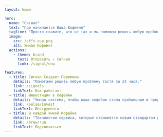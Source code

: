 ```yaml
---
layout: home

hero:
  name: "Сигнал"
  text: "Где начинается Ваша Кофейня"
  tagline: "Просто скажите, что не так и мы поможем решить любую проблему"
  image:
    src: /cffx-cup.png
    alt: Умная Кофейня
  actions:
    - theme: brand
      text: Отправить ⚡ Сигнал
      link: /signal/new

features:
  - title: Сигнал Создает Перемены
    details: "Помогаем решить любую проблему гостя за 24 часа."
    link: /signals
    linkText: Как работает
  - title: Инвестиции в Кофейни
    details: "Умная система, чтобы ваша кофейня стала прибыльным и предсказуемым активом."
    link: /pulse/invest
    linkText: Инструменты
  - title: В каждой Умной Кофейне
    details: "Технологии сервиса, которые становятся новым стандартом для кофеен города."
    link: /brew/run
    linkText: Подключиться
---
```

